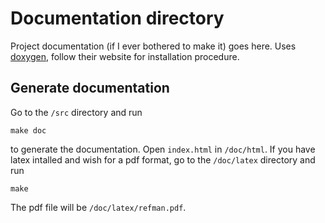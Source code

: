 # Documentation directory

Project documentation (if I ever bothered to make it) goes here.
Uses [doxygen](http://www.doxygen.nl/), follow their website for installation procedure.

## Generate documentation

Go to the ```/src``` directory and run
```
make doc
```
to generate the documentation. Open ```index.html``` in ```/doc/html```. If you have latex intalled and wish for a pdf format, go to the ```/doc/latex``` directory and run 
```
make
```
The pdf file will be ```/doc/latex/refman.pdf```.
